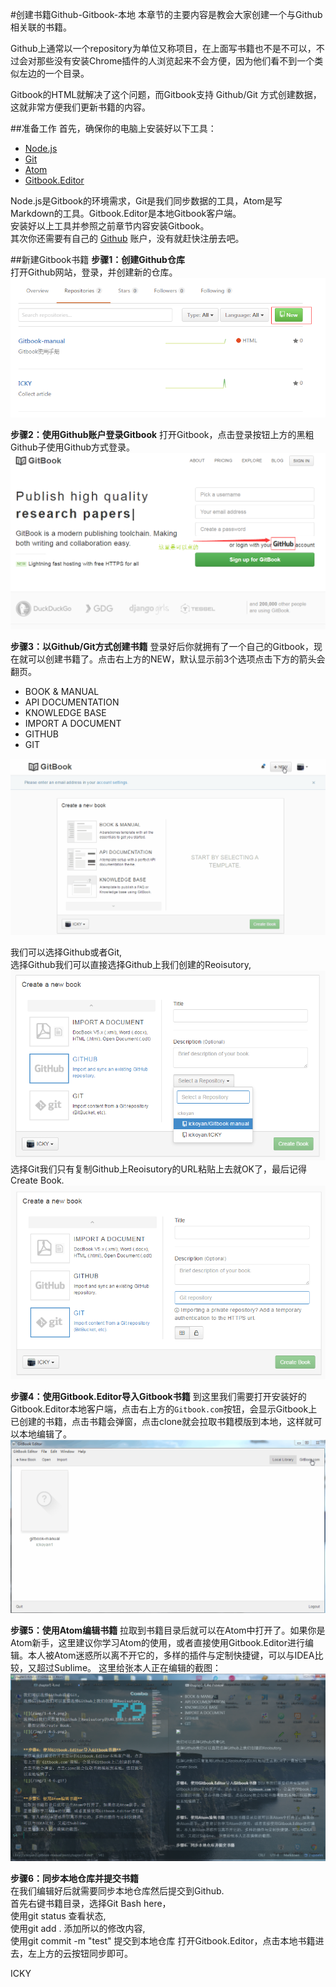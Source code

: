 #创建书籍Github-Gitbook-本地
本章节的主要内容是教会大家创建一个与Github相关联的书籍。

Github上通常以一个repository为单位又称项目，在上面写书籍也不是不可以，不过会对那些没有安装Chrome插件的人浏览起来不会方便，因为他们看不到一个类似左边的一个目录。

Gitbook的HTML就解决了这个问题，而Gitbook支持 Github/Git 方式创建数据，这就非常方便我们更新书籍的内容。

##准备工作
首先，确保你的电脑上安装好以下工具：
* [Node.js ](https://nodejs.org/en/)
* [Git](https://git-scm.com/download/win)
* [Atom](https://atom.io/)
* [Gitbook.Editor](https://www.gitbook.com/editor)

Node.js是Gitbook的环境需求，Git是我们同步数据的工具，Atom是写Markdown的工具。Gitbook.Editor是本地Gitbook客户端。     
安装好以上工具并参照之前章节内容安装Gitbook。        
其次你还需要有自己的 [Github](https://github.com/) 账户，没有就赶快注册去吧。

##新建Gitbook书籍
**步骤1：创建Github仓库**    
打开Github网站，登录，并创建新的仓库。    
![](/img/1-4-1.png)

**步骤2：使用Github账户登录Gitbook**
打开Gitbook，点击登录按钮上方的黑粗Github子使用Github方式登录。   
![](/img/1-4-2.png)

**步骤3：以Github/Git方式创建书籍**
登录好后你就拥有了一个自己的Gitbook，现在就可以创建书籍了。点击右上方的NEW，默认显示前3个选项点击下方的箭头会翻页。
* BOOK & MANUAL
* API DOCUMENTATION
* KNOWLEDGE BASE 
* IMPORT A DOCUMENT
* GITHUB
* GIT

![](/img/1-4-3.gif)

我们可以选择Github或者Git,    
选择Github我们可以直接选择Github上我们创建的Reoisutory,   
![](/img/1-4-4.png)   
选择Git我们只有复制Github上Reoisutory的URL粘贴上去就OK了，最后记得Create Book.   
![](/img/1-4-5.png)   


**步骤4：使用Gitbook.Editor导入Gitbook书籍**
到这里我们需要打开安装好的Gitbook.Editor本地客户端，点击右上方的`Gitbook.com`按钮，会显示Gitbook上已创建的书籍，点击书籍会弹窗，点击clone就会拉取书籍模版到本地，这样就可以本地编辑了。   
![](/img/1-4-6.gif)


**步骤5：使用Atom编辑书籍**
拉取到书籍目录后就可以在Atom中打开了。如果你是Atom新手，这里建议你学习Atom的使用，或者直接使用Gitbook.Editor进行编辑。本人被Atom迷惑所以离不开它的，多样的插件与定制快捷键，可以与IDEA比较，又超过Sublime。
这里给张本人正在编辑的截图：    
![](/img/1-4-7.png)   
    

**步骤6：同步本地仓库并提交书籍**   
在我们编辑好后就需要同步本地仓库然后提交到Github.    
首先右键书籍目录，选择Git Bash here，   
使用git status 查看状态,    
使用git add . 添加所以的修改内容,    
使用git commit -m "test" 提交到本地仓库
打开Gitbook.Editor，点击本地书籍进去，左上方的云按钮同步即可。


ICKY

